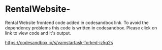 # RentalWebsite-
Rental Website frontend code added in codesandbox link.
To avoid the dependency problems this code is written in codesandbox.
Please click on link to view code and it's output.

https://codesandbox.io/s/vamstartask-forked-jz5q2s
